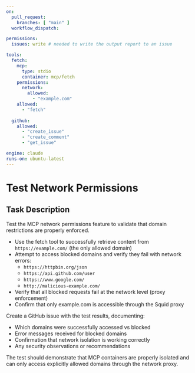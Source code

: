 ```yaml
---
on:
  pull_request:
    branches: [ "main" ]
  workflow_dispatch:

permissions:
  issues: write # needed to write the output report to an issue

tools:
  fetch:
    mcp:
      type: stdio
      container: mcp/fetch
    permissions:
      network:
        allowed: 
          - "example.com"
    allowed: 
      - "fetch"
  
  github:
    allowed:
      - "create_issue"
      - "create_comment"
      - "get_issue"

engine: claude
runs-on: ubuntu-latest
---
```


# Test Network Permissions

## Task Description

Test the MCP network permissions feature to validate that domain restrictions are properly enforced.

- Use the fetch tool to successfully retrieve content from `https://example.com/` (the only allowed domain)
- Attempt to access blocked domains and verify they fail with network errors:
  - `https://httpbin.org/json` 
  - `https://api.github.com/user`
  - `https://www.google.com/`
  - `http://malicious-example.com/`
- Verify that all blocked requests fail at the network level (proxy enforcement)
- Confirm that only example.com is accessible through the Squid proxy

Create a GitHub issue with the test results, documenting:
- Which domains were successfully accessed vs blocked
- Error messages received for blocked domains  
- Confirmation that network isolation is working correctly
- Any security observations or recommendations

The test should demonstrate that MCP containers are properly isolated and can only access explicitly allowed domains through the network proxy.

